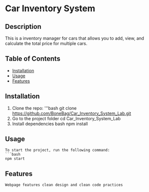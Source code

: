 # Car Inventory System
## Description
This is a inventory manager for cars that allows you to add, view, and calculate the total price for multiple cars.
## Table of Contents
- [Installation](#installation)
- [Usage](#usage)
- [Features](#features)
## Installation
1. Clone the repo:
    '''bash
    git clone https://github.com/BoneBag/Car_Inventory_System_Lab.git
2. Go to the project folder
    cd Car_Inventory_System_Lab
3. Install dependencies
    bash
    npm install
## Usage
    To start the project, run the following command:
    ```bash
    npm start
## Features
    Webpage features clean design and clean code practices